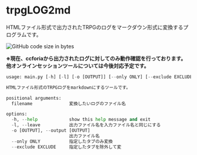 # trpgLOG2md

HTMLファイル形式で出力されたTRPGのログをマークダウン形式に変換するプログラムです。

![GitHub code size in bytes](https://img.shields.io/github/languages/code-size/msattova/trpgLOG2md)

**※現在、ccforiaから出力されたログに対してのみ動作確認を行っております。
他オンラインセッションツールについては今後対応予定です。**

```python
usage: main.py [-h] [-l] [-o [OUTPUT]] [--only ONLY] [--exclude EXCLUDE] filename

HTMLファイル形式のTRPGログをmarkdownにするツールです。

positional arguments:
  filename              変換したいログのファイル名

options:
  -h, --help            show this help message and exit
  -l, --leave           出力ファイル名を入力ファイル名と同じにする
  -o [OUTPUT], --output [OUTPUT]
                        出力ファイル名
  --only ONLY           指定したタブのみ変換
  --exclude EXCLUDE     指定したタブを除外して変
```
